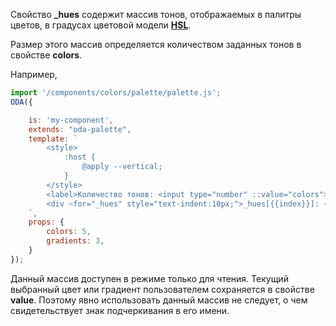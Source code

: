 ﻿Свойство **_hues** содержит массив тонов, отображаемых в палитры цветов, в градусах цветовой модели [**HSL**](https://www.w3.org/wiki/CSS3/Color/HSL).

Размер этого массив определяется количеством заданных тонов в свойстве **colors**.

Например,

```javascript _run_line_edit_loadoda_[my-component.js]_h=260_
import '/components/colors/palette/palette.js';
ODA({

    is: 'my-component',
    extends: "oda-palette",
    template: `
        <style>
            :host {
                @apply --vertical;
            }
        </style>
        <label>Количество тонов: <input type="number" ::value="colors"></label>
        <div ~for="_hues" style="text-indent:10px;">_hues[{{index}}]: {{item}}&deg;</div>
    `,
    props: {
        colors: 5,
        gradients: 3,
    }
});
```

Данный массив доступен в режиме только для чтения. Текущий выбранный цвет или градиент пользователем сохраняется в свойстве **value**. Поэтому явно использовать данный массив не следует, о чем свидетельствует знак подчеркивания в его имени.
